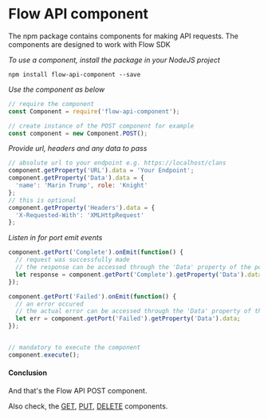 # Flow API component
The npm package contains components for making API requests. The components are designed to work with Flow SDK

*To use a component, install the package in your NodeJS project*

```
npm install flow-api-component --save
```

*Use the component as below*

```javascript
// require the component
const Component = require('flow-api-component');

// create instance of the POST component for example
const component = new Component.POST();
```

*Provide url, headers and any data to pass*

```javascript
// absolute url to your endpoint e.g. https://localhost/clans
component.getProperty('URL').data = 'Your Endpoint';
component.getProperty('Data').data = {
  'name': 'Marin Trump', role: 'Knight'
};
// this is optional
component.getProperty('Headers').data = {
  'X-Requested-With': 'XMLHttpRequest'
};
```

*Listen in for port emit events*
```javascript
component.getPort('Complete').onEmit(function() {
  // request was successfully made
  // the response can be accessed through the 'Data' property of the port
  let response = component.getPort('Complete').getProperty('Data').data;
});

component.getPort('Failed').onEmit(function() {
  // an error occured
  // the actual error can be accessed through the 'Data' property of the port
  let err = component.getPort('Failed').getProperty('Data').data;
});


// mandatory to execute the component
component.execute();
```

#### Conclusion

And that's the Flow API POST component.

Also check, the [GET](./get.md), [PUT](./put.md), [DELETE](./delete.md)  components.